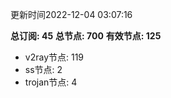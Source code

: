 更新时间2022-12-04 03:07:16

**总订阅: 45**
**总节点: 700**
**有效节点: 125**
- v2ray节点: 119
- ss节点: 2
- trojan节点: 4
